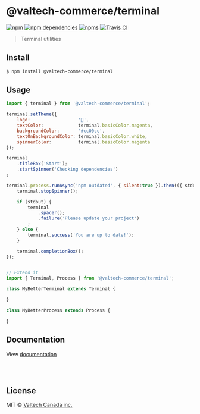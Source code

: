 # @valtech-commerce/terminal

[![npm](https://img.shields.io/npm/v/@valtech-commerce/terminal.svg)](https://www.npmjs.com/package/@valtech-commerce/terminal)
[![npm dependencies](https://david-dm.org/valtech-commerce/terminal/status.svg)](https://david-dm.org/valtech-commerce/terminal)
[![npms](https://badges.npms.io/%40valtech-commerce%2Fterminal.svg)](https://npms.io/search?q=%40valtech-commerce%2Fterminal)
[![Travis CI](https://api.travis-ci.org/valtech-commerce/terminal.svg?branch=main)](https://travis-ci.org/valtech-commerce/terminal/builds)

> Terminal utilities


## Install

```sh
$ npm install @valtech-commerce/terminal
```


## Usage

```js
import { terminal } from '@valtech-commerce/terminal';

terminal.setTheme({
	logo:                  '🍭',
	textColor:             terminal.basicColor.magenta,
	backgroundColor:       '#cc00cc',
	textOnBackgroundColor: terminal.basicColor.white,
	spinnerColor:          terminal.basicColor.magenta
});

terminal
	.titleBox('Start');
	.startSpinner('Checking dependencies')
;

terminal.process.runAsync('npm outdated', { silent:true }).then(({ stdout }) => {
	terminal.stopSpinner();

	if (stdout) {
		terminal
			.spacer();
			.failure('Please update your project')
		;
	} else {
		terminal.success('You are up to date!');
	}

	terminal.completionBox();
});


// Extend it
import { Terminal, Process } from '@valtech-commerce/terminal';

class MyBetterTerminal extends Terminal {

}

class MyBetterProcess extends Process {

}

```


## Documentation

View [documentation](https://valtech-commerce.github.io/terminal)






<br><br>

## License

MIT © [Valtech Canada inc.](https://www.valtech.ca/)
